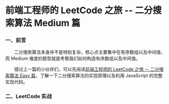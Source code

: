 # 前端工程师的 LeetCode 之旅 -- 二分搜索算法 Medium 篇

### 一、前言

  &emsp;&emsp;二分搜索算法本身并不是特别复杂，核心点主要集中在有序数组以及中间值，而 Medium 难度的题型就是考察我们如何构造有序数组以及中间值。

  &emsp;&emsp;错过上一篇的小伙伴们，可以先阅读[前端工程师的 LeetCode 之旅 -- 二分搜索算法 Easy 篇](https://mp.weixin.qq.com/s/D6zY08tJ8J-nhIA4u86IoA)，了解一下二分搜索算法的实现原理以及利用 JavaScript 的完整实现代码。

### 二、LeetCode 实战

